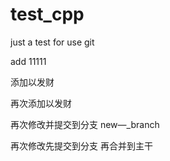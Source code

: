 # test_cpp
just a test for use git


add  11111

添加以发财

再次添加以发财

再次修改并提交到分支  new—_branch

再次修改先提交到分支  再合并到主干
